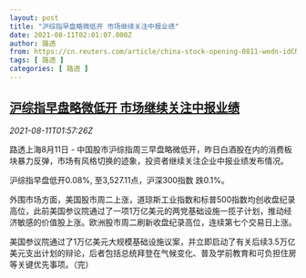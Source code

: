 ```yaml
---
layout: post
title: "沪综指早盘略微低开 市场继续关注中报业绩"
date: 2021-08-11T02:01:07.000Z
author: 路透
from: https://cn.reuters.com/article/china-stock-opening-0811-wedn-idCNKBS2FC052
tags: [ 路透 ]
categories: [ 路透 ]
---
```

<!--1628647267000-->
[沪综指早盘略微低开 市场继续关注中报业绩](https://cn.reuters.com/article/china-stock-opening-0811-wedn-idCNKBS2FC052)
------

<div>
<div><i>2021-08-11T01:57:26Z</i></div><p>路透上海8月11日 - 中国股市沪综指周三早盘略微低开，昨日白酒股在内的消费板块暴力反弹，市场有风格切换的迹象，投资者继续关注企业中报业绩发布情况。</p><p>沪综指早盘低开0.08%, 至3,527.11点，沪深300指数 跌0.1%。</p><p>外围市场方面，美国股市周二上涨，道琼斯工业指数和标普500指数均创收盘纪录高位，此前美国参议院通过了一项1万亿美元的两党基础设施一揽子计划，推动经济敏感的价值股上涨。欧洲股市周二刷新收盘纪录高位，连续第七个交易日上涨。</p><p>美国参议院通过了1万亿美元大规模基础设施议案，并立即启动了有关后续3.5万亿美元支出计划的辩论，后者包括总统拜登在气候变化、普及学前教育和可负担住房等关键优先事项。（完）</p>
</div>
